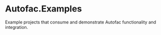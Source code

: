 # Autofac.Examples
Example projects that consume and demonstrate Autofac functionality and integration.
